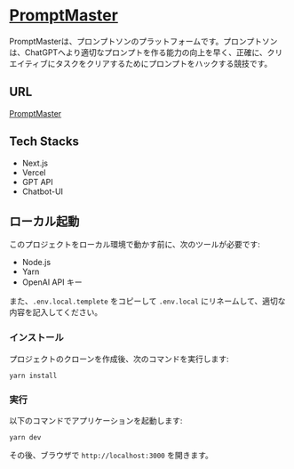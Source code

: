 # [PromptMaster](https://ivs-hackathon.vercel.app/ja/menu/problems)

PromptMasterは、プロンプトソンのプラットフォームです。プロンプトソンは、ChatGPTへより適切なプロンプトを作る能力の向上を早く、正確に、クリエイティブにタスクをクリアするためにプロンプトをハックする競技です。

## URL

[PromptMaster](https://ivs-hackathon.vercel.app/ja/menu/problems)

## Tech Stacks

- Next.js
- Vercel
- GPT API
- Chatbot-UI

## ローカル起動

このプロジェクトをローカル環境で動かす前に、次のツールが必要です:

- Node.js
- Yarn
- OpenAI API キー

また、`.env.local.templete` をコピーして `.env.local` にリネームして、適切な内容を記入してください。

### インストール

プロジェクトのクローンを作成後、次のコマンドを実行します:

```
yarn install
```

### 実行

以下のコマンドでアプリケーションを起動します:

```
yarn dev
```

その後、ブラウザで `http://localhost:3000` を開きます。
